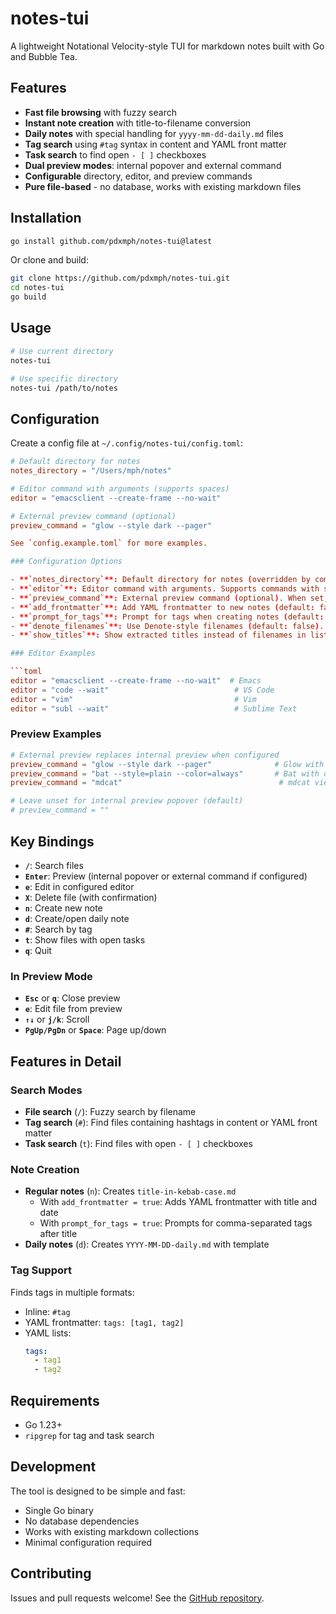 # notes-tui

A lightweight Notational Velocity-style TUI for markdown notes built with Go and Bubble Tea.

## Features

- **Fast file browsing** with fuzzy search
- **Instant note creation** with title-to-filename conversion
- **Daily notes** with special handling for `yyyy-mm-dd-daily.md` files
- **Tag search** using `#tag` syntax in content and YAML front matter
- **Task search** to find open `- [ ]` checkboxes
- **Dual preview modes**: internal popover and external command
- **Configurable** directory, editor, and preview commands
- **Pure file-based** - no database, works with existing markdown files

## Installation

```bash
go install github.com/pdxmph/notes-tui@latest
```

Or clone and build:

```bash
git clone https://github.com/pdxmph/notes-tui.git
cd notes-tui
go build
```

## Usage

```bash
# Use current directory
notes-tui

# Use specific directory
notes-tui /path/to/notes
```

## Configuration

Create a config file at `~/.config/notes-tui/config.toml`:

````toml
# Default directory for notes
notes_directory = "/Users/mph/notes"

# Editor command with arguments (supports spaces)
editor = "emacsclient --create-frame --no-wait"

# External preview command (optional)
preview_command = "glow --style dark --pager"

See `config.example.toml` for more examples.

### Configuration Options

- **`notes_directory`**: Default directory for notes (overridden by command line argument)
- **`editor`**: Editor command with arguments. Supports commands with spaces. Falls back to `$EDITOR` if not set.
- **`preview_command`**: External preview command (optional). When set, `Enter` key uses external preview instead of internal popover.
- **`add_frontmatter`**: Add YAML frontmatter to new notes (default: false). When true, notes get frontmatter with title and date.
- **`prompt_for_tags`**: Prompt for tags when creating notes (default: false). Only works when `add_frontmatter` is true. Tags are stored as YAML array.
- **`denote_filenames`**: Use Denote-style filenames (default: false). Format: `YYYYMMDDTHHMMSS-title.md`
- **`show_titles`**: Show extracted titles instead of filenames in list (default: false)

### Editor Examples

```toml
editor = "emacsclient --create-frame --no-wait"  # Emacs
editor = "code --wait"                            # VS Code
editor = "vim"                                    # Vim
editor = "subl --wait"                            # Sublime Text
````

### Preview Examples

```toml
# External preview replaces internal preview when configured
preview_command = "glow --style dark --pager"              # Glow with pager
preview_command = "bat --style=plain --color=always"       # Bat with color
preview_command = "mdcat"                                   # mdcat viewer

# Leave unset for internal preview popover (default)
# preview_command = ""
```

## Key Bindings

- **`/`**: Search files
- **`Enter`**: Preview (internal popover or external command if configured)
- **`e`**: Edit in configured editor
- **`X`**: Delete file (with confirmation)
- **`n`**: Create new note
- **`d`**: Create/open daily note
- **`#`**: Search by tag
- **`t`**: Show files with open tasks
- **`q`**: Quit

### In Preview Mode

- **`Esc`** or **`q`**: Close preview
- **`e`**: Edit file from preview
- **`↑↓`** or **`j/k`**: Scroll
- **`PgUp/PgDn`** or **`Space`**: Page up/down

## Features in Detail

### Search Modes

- **File search** (`/`): Fuzzy search by filename
- **Tag search** (`#`): Find files containing hashtags in content or YAML front matter
- **Task search** (`t`): Find files with open `- [ ]` checkboxes

### Note Creation

- **Regular notes** (`n`): Creates `title-in-kebab-case.md`
  - With `add_frontmatter = true`: Adds YAML frontmatter with title and date
  - With `prompt_for_tags = true`: Prompts for comma-separated tags after title
- **Daily notes** (`d`): Creates `YYYY-MM-DD-daily.md` with template

### Tag Support

Finds tags in multiple formats:

- Inline: `#tag`
- YAML frontmatter: `tags: [tag1, tag2]`
- YAML lists:
  ```yaml
  tags:
    - tag1
    - tag2
  ```

## Requirements

- Go 1.23+
- `ripgrep` for tag and task search

## Development

The tool is designed to be simple and fast:

- Single Go binary
- No database dependencies
- Works with existing markdown collections
- Minimal configuration required

## Contributing

Issues and pull requests welcome! See the [GitHub repository](https://github.com/pdxmph/notes-tui).
